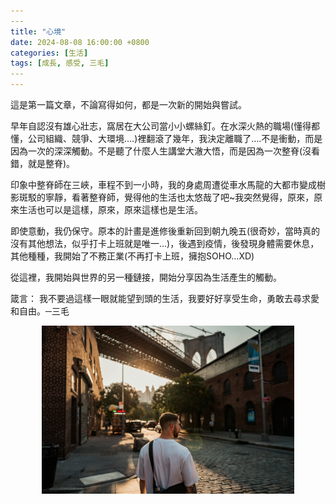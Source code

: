 ```yaml
---
​---
title: "心境"
date: 2024-08-08 16:00:00 +0800
categories: [生活]
tags: [成長, 感受, 三毛]
​---
---
```




這是第一篇文章，不論寫得如何，都是一次新的開始與嘗試。

早年自認沒有雄心壯志，窩居在大公司當小小螺絲釘。在水深火熱的職場(懂得都懂，公司組織、競爭、大環境….)裡翻滾了幾年，我決定離職了….不是衝動，而是因為一次的深深觸動。不是聽了什麼人生講堂大澈大悟，而是因為一次整脊(沒看錯，就是整脊)。

印象中整脊師在三峽，車程不到一小時，我的身處周遭從車水馬龍的大都市變成樹影斑駁的寧靜，看著整脊師，覺得他的生活也太悠哉了吧~我突然覺得，原來，原來生活也可以是這樣，原來，原來這樣也是生活。

即使意動，我仍保守。原本的計畫是進修後重新回到朝九晚五(很奇妙，當時真的沒有其他想法，似乎打卡上班就是唯一…)，後遇到疫情，後發現身體需要休息，其他種種，我開始了不務正業(不再打卡上班，擁抱SOHO…XD)

從這裡，我開始與世界的另一種鏈接，開始分享因為生活產生的觸動。

箴言：
我不要過這樣一眼就能望到頭的生活，我要好好享受生命，勇敢去尋求愛和自由。─三毛

<img src="/assets/img/posts/20240808.jpg" alt="心境：離開職場後的生活反思" style="width: 80%; height: auto; display: block; margin: auto;" />